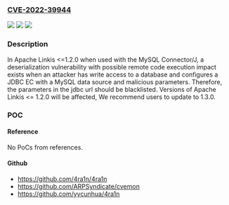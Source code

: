 ### [CVE-2022-39944](https://cve.mitre.org/cgi-bin/cvename.cgi?name=CVE-2022-39944)
![](https://img.shields.io/static/v1?label=Product&message=Apache%20Linkis&color=blue)
![](https://img.shields.io/static/v1?label=Version&message=Apache%20Linkis%20&color=brightgreen)
![](https://img.shields.io/static/v1?label=Vulnerability&message=Remote%20code%20execution%20vulnerability%20&color=brightgreen)

### Description

In Apache Linkis <=1.2.0 when used with the MySQL Connector/J, a deserialization vulnerability with possible remote code execution impact exists when an attacker has write access to a database and configures a JDBC EC with a MySQL data source and malicious parameters. Therefore, the parameters in the jdbc url should be blacklisted. Versions of Apache Linkis <= 1.2.0 will be affected, We recommend users to update to 1.3.0.

### POC

#### Reference
No PoCs from references.

#### Github
- https://github.com/4ra1n/4ra1n
- https://github.com/ARPSyndicate/cvemon
- https://github.com/yycunhua/4ra1n

